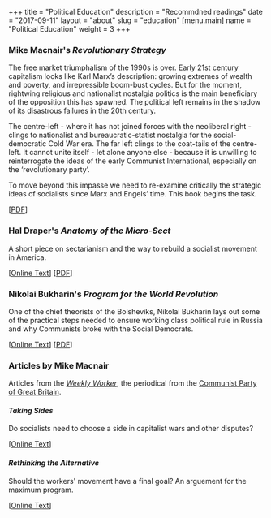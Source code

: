 +++
title = "Political Education"
description = "Recommdned readings"
date = "2017-09-11"
layout = "about"
slug = "education"
[menu.main]
name = "Political Education"
weight = 3
+++

### Mike Macnair's  _Revolutionary Strategy_

The free market triumphalism of the 1990s is over. Early 21st century capitalism looks like Karl Marx’s description: growing extremes of wealth and poverty, and irrepressible boom-bust cycles. But for the moment, rightwing religious and nationalist nostalgia politics is the main beneficiary of the opposition this has spawned. The political left remains in the shadow of its disastrous failures in the 20th century. 

The centre-left - where it has not joined forces with the neoliberal right - clings to nationalist and bureaucratic-statist nostalgia for the social-democratic Cold War era. The far left clings to the coat-tails of the centre-left. It cannot unite itself - let alone anyone else - because it is unwilling to reinterrogate the ideas of the early Communist International, especially on the ‘revolutionary party’. 

To move beyond this impasse we need to re-examine critically the strategic ideas of socialists since Marx and Engels’ time. This book begins the task.

\[[PDF](/downloads/mike_macnair_revolutionary_strategy.pdf)\]

### Hal Draper's _Anatomy of the Micro-Sect_

A short piece on sectarianism and the way to rebuild a socialist movement in America.

\[[Online Text](https://www.marxists.org/archive/draper/1973/xx/microsect.htm)\]  \[[PDF](/downloads/hal-draper-anatomy-of-the-micro-sect.pdf)\]

### Nikolai Bukharin's _Program for the World Revolution_

One of the chief theorists of the Bolsheviks, Nikolai Bukharin lays out some of the practical steps needed to ensure working class political rule in Russia and why Communists broke with the Social Democrats.

\[[Online Text](https://www.marxists.org/archive/bukharin/works/1918/worldrev/index.html)\]  \[[PDF](/downloads/nikolai-bukharin-program-for-a-world-revolution.pdf)\]


### Articles by Mike Macnair

Articles from the [_Weekly Worker_](http://weeklyworker.co.uk), the periodical from the [Communist Party of Great Britain](http://cpgb.org.uk).

#### _Taking Sides_

Do socialists need to choose a side in capitalist wars and other disputes?

\[[Online Text](http://weeklyworker.co.uk/worker/532/the-politics-of-taking-sides/)\]

#### _Rethinking the Alternative_

Should the workers' movement have a final goal? An arguement for the maximum program.

\[[Online Text](http://weeklyworker.co.uk/worker/1053/thinking-the-alternative/)\]